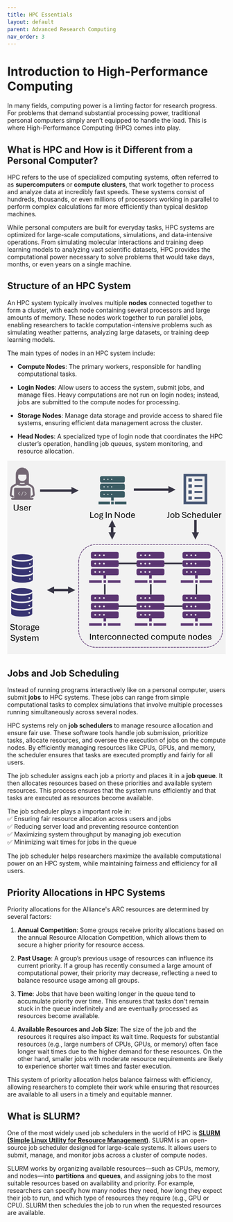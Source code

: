 ```yaml
---
title: HPC Essentials  
layout: default 
parent: Advanced Research Computing
nav_order: 3
---
```


# Introduction to High-Performance Computing
In many fields, computing power is a limting factor for research progress. For problems that demand substantial processing power, traditional personal computers simply aren’t equipped to handle the load. This is where High-Performance Computing (HPC) comes into play.

## What is HPC and How is it Different from a Personal Computer? 
HPC refers to the use of specialized computing systems, often referred to as **supercomputers** or **compute clusters**, that work together to process and analyze data at incredibly fast speeds. These systems consist of hundreds, thousands, or even millions of processors working in parallel to perform complex calculations far more efficiently than typical desktop machines.

While personal computers are built for everyday tasks, HPC systems are optimized for large-scale computations, simulations, and data-intensive operations. From simulating molecular interactions and training deep learning models to analyzing vast scientific datasets, HPC provides the computational power necessary to solve problems that would take days, months, or even years on a single machine.

## Structure of an HPC System 

An HPC system typically involves multiple **nodes** connected together to form a cluster, with each node containing several processors and large amounts of memory. These nodes work together to run parallel jobs, enabling researchers to tackle computation-intensive problems such as simulating weather patterns, analyzing large datasets, or training deep learning models.

The main types of nodes in an HPC system include:

* **Compute Nodes**: The primary workers, responsible for handling computational tasks.

* **Login Nodes**: Allow users to access the system, submit jobs, and manage files. Heavy computations are not run on login nodes; instead, jobs are submitted to the compute nodes for processing.

* **Storage Nodes**: Manage data storage and provide access to shared file systems, ensuring efficient data management across the cluster.

* **Head Nodes**: A specialized type of login node that coordinates the HPC cluster’s operation, handling job queues, system monitoring, and resource allocation.

![HPC Overview](assets/images/HPC-overview.png)

## Jobs and Job Scheduling 
Instead of running programs interactively like on a personal computer, users submit **jobs** to HPC systems. These jobs can range from simple computational tasks to complex simulations that involve multiple processes running simultaneously across several nodes.

HPC systems rely on **job schedulers** to manage resource allocation and ensure fair use. These software tools handle job submission, prioritize tasks, allocate resources, and oversee the execution of jobs on the compute nodes. By efficiently managing resources like CPUs, GPUs, and memory, the scheduler ensures that tasks are executed promptly and fairly for all users.

The job scheduler assigns each job a priorty and places it in a **job queue**. It then allocates resources based on these priorities and available system resources. This process ensures that the system runs efficiently and that tasks are executed as resources become available.

The job scheduler plays a important role in:  
✅ Ensuring fair resource allocation across users and jobs  
✅ Reducing server load and preventing resource contention  
✅ Maximizing system throughput by managing job execution  
✅ Minimizing wait times for jobs in the queue  

The job scheduler helps researchers maximize the available computational power on an HPC system, while maintaining fairness and efficiency for all users.

## Priority Allocations in HPC Systems 
Priority allocations for the Alliance's ARC resources are determined by several factors: 

1. **Annual Competition**: Some groups receive priority allocations based on the annual Resource Allocation Competition, which allows them to secure a higher priority for resource access.

2. **Past Usage**: A group’s previous usage of resources can influence its current priority. If a group has recently consumed a large amount of computational power, their priority may decrease, reflecting a need to balance resource usage among all groups.

3. **Time**: Jobs that have been waiting longer in the queue tend to accumulate priority over time. This ensures that tasks don't remain stuck in the queue indefinitely and are eventually processed as resources become available.

4. **Available Resources and Job Size**: The size of the job and the resources it requires also impact its wait time. Requests for substantial resources (e.g., large numbers of CPUs, GPUs, or memory) often face longer wait times due to the higher demand for these resources. On the other hand, smaller jobs with moderate resource requirements are likely to experience shorter wait times and faster execution.

This system of priority allocation helps balance fairness with efficiency, allowing researchers to complete their work while ensuring that resources are available to all users in a timely and equitable manner.


## What is SLURM? 
One of the most widely used job schedulers in the world of HPC is [**SLURM (Simple Linux Utility for Resource Management)**](https://slurm.schedmd.com/documentation.html). SLURM is an open-source job scheduler designed for large-scale systems. It allows users to submit, manage, and monitor jobs across a cluster of compute nodes.

SLURM works by organizing available resources—such as CPUs, memory, and nodes—into **partitions** and **queues**, and assigning jobs to the most suitable resources based on availability and priority. For example, researchers can specify how many nodes they need, how long they expect their job to run, and which type of resources they require (e.g., GPU or CPU). SLURM then schedules the job to run when the requested resources are available.
